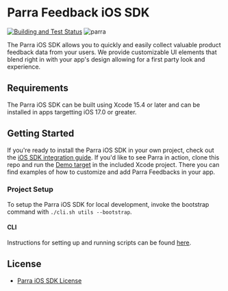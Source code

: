 # Parra Feedback iOS SDK

[![Building and Test Status](https://github.com/Parra-Inc/parra-mobile-sdks/actions/workflows/ios.yml/badge.svg?branch=main)](https://github.com/Parra-Inc/parra-mobile-sdks/actions/workflows/ios.yml) ![parra](https://img.shields.io/cocoapods/v/Parra)

The Parra iOS SDK allows you to quickly and easily collect valuable product feedback data from your users. We provide customizable UI elements that blend right in with your app's design allowing for a first party look and experience.

## Requirements

The Parra iOS SDK can be built using Xcode 15.4 or later and can be installed in apps targetting iOS 17.0 or greater.

## Getting Started

If you're ready to install the Parra iOS SDK in your own project, check out the [iOS SDK integration guide](https://docs.parra.io/guides/ios). If you'd like to see Parra in action, clone this repo and run the [Demo target](https://github.com/Parra-Inc/parra-mobile-sdks/tree/main/Demo) in the included Xcode project. There you can find examples of how to customize and add Parra Feedbacks in your app.

### Project Setup

To setup the Parra iOS SDK for local development, invoke the bootstrap command with `./cli.sh utils --bootstrap`.

#### CLI

Instructions for setting up and running scripts can be found [here](cli/README.md).

## License

* [Parra iOS SDK License](https://github.com/Parra-Inc/parra-mobile-sdks/blob/main/LICENSE.md)

<!-- ## Contributing -->
